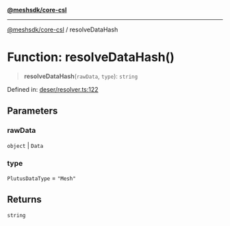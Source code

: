 [**@meshsdk/core-csl**](../README.md)

***

[@meshsdk/core-csl](../globals.md) / resolveDataHash

# Function: resolveDataHash()

> **resolveDataHash**(`rawData`, `type`): `string`

Defined in: [deser/resolver.ts:122](https://github.com/MeshJS/mesh/blob/1abde1553cbd7cf2cf4e40197fc0de9e4a7d0f49/packages/mesh-core-csl/src/deser/resolver.ts#L122)

## Parameters

### rawData

`object` | `Data`

### type

`PlutusDataType` = `"Mesh"`

## Returns

`string`
